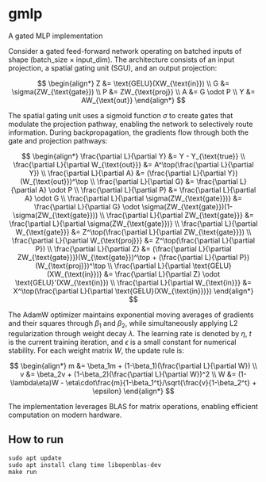 # gmlp
A gated MLP implementation

Consider a gated feed-forward network operating on batched inputs of shape (batch_size × input_dim). The architecture consists of an input projection, a spatial gating unit (SGU), and an output projection:

$$
\begin{align*}
Z &= \text{GELU}(XW_{\text{in}}) \\
G &= \sigma(ZW_{\text{gate}}) \\
P &= ZW_{\text{proj}} \\
A &= G \odot P \\
Y &= AW_{\text{out}}
\end{align*}
$$

The spatial gating unit uses a sigmoid function $\sigma$ to create gates that modulate the projection pathway, enabling the network to selectively route information. During backpropagation, the gradients flow through both the gate and projection pathways:

$$
\begin{align*}
\frac{\partial L}{\partial Y} &= Y - Y_{\text{true}} \\
\frac{\partial L}{\partial W_{\text{out}}} &= A^\top(\frac{\partial L}{\partial Y}) \\
\frac{\partial L}{\partial A} &= (\frac{\partial L}{\partial Y})(W_{\text{out}})^\top \\
\frac{\partial L}{\partial G} &= \frac{\partial L}{\partial A} \odot P \\
\frac{\partial L}{\partial P} &= \frac{\partial L}{\partial A} \odot G \\
\frac{\partial L}{\partial \sigma(ZW_{\text{gate}})} &= \frac{\partial L}{\partial G} \odot \sigma(ZW_{\text{gate}})(1-\sigma(ZW_{\text{gate}})) \\
\frac{\partial L}{\partial ZW_{\text{gate}}} &= \frac{\partial L}{\partial \sigma(ZW_{\text{gate}})} \\
\frac{\partial L}{\partial W_{\text{gate}}} &= Z^\top(\frac{\partial L}{\partial ZW_{\text{gate}}}) \\
\frac{\partial L}{\partial W_{\text{proj}}} &= Z^\top(\frac{\partial L}{\partial P}) \\
\frac{\partial L}{\partial Z} &= (\frac{\partial L}{\partial ZW_{\text{gate}}})(W_{\text{gate}})^\top + (\frac{\partial L}{\partial P})(W_{\text{proj}})^\top \\
\frac{\partial L}{\partial \text{GELU}(XW_{\text{in}})} &= \frac{\partial L}{\partial Z} \odot \text{GELU}'(XW_{\text{in}}) \\
\frac{\partial L}{\partial W_{\text{in}}} &= X^\top(\frac{\partial L}{\partial \text{GELU}(XW_{\text{in}})})
\end{align*}
$$

The AdamW optimizer maintains exponential moving averages of gradients and their squares through $\beta_1$ and $\beta_2$, while simultaneously applying L2 regularization through weight decay $\lambda$. The learning rate is denoted by $\eta$, $t$ is the current training iteration, and $\epsilon$ is a small constant for numerical stability. For each weight matrix $W$, the update rule is:

$$
\begin{align*}
m &= \beta_1m + (1-\beta_1)(\frac{\partial L}{\partial W}) \\
v &= \beta_2v + (1-\beta_2)(\frac{\partial L}{\partial W})^2 \\
W &= (1-\lambda\eta)W - \eta\cdot\frac{m}{1-\beta_1^t}/\sqrt{\frac{v}{1-\beta_2^t} + \epsilon}
\end{align*}
$$

The implementation leverages BLAS for matrix operations, enabling efficient computation on modern hardware.

## How to run
```
sudo apt update
sudo apt install clang time libopenblas-dev
make run
```
